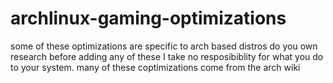# archlinux-gaming-optimizations
some of these optimizations are specific to arch based distros do you own research before adding any of these I take no resposibiblity for what you do to your system.
many of these coptimizations come from the arch wiki
